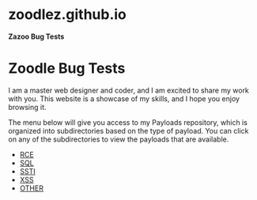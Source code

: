# zoodlez.github.io
<!DOCTYPE html>
<html>
<head>
 <b>Zazoo Bug Tests</b>
  <link rel="stylesheet" href="style.css">
</head>
<body>
  <h1>Zoodle Bug Tests</h1>
  <p>I am a master web designer and coder, and I am excited to share my work with you. This website is a showcase of my skills, and I hope you enjoy browsing it.</p>
  <p>The menu below will give you access to my Payloads repository, which is organized into subdirectories based on the type of payload. You can click on any of the subdirectories to view the payloads that are available.</p>
  <ul>
    <li><a href="payloads/RCE">RCE</a></li>
    <li><a href="payloads/SQL">SQL</a></li>
    <li><a href="payloads/SSTI">SSTI</a></li>
    <li><a href="payloads/XSS">XSS</a></li>
    <li><a href="payloads/OTHER">OTHER</a></li>
  </ul>
</body>
</html>
